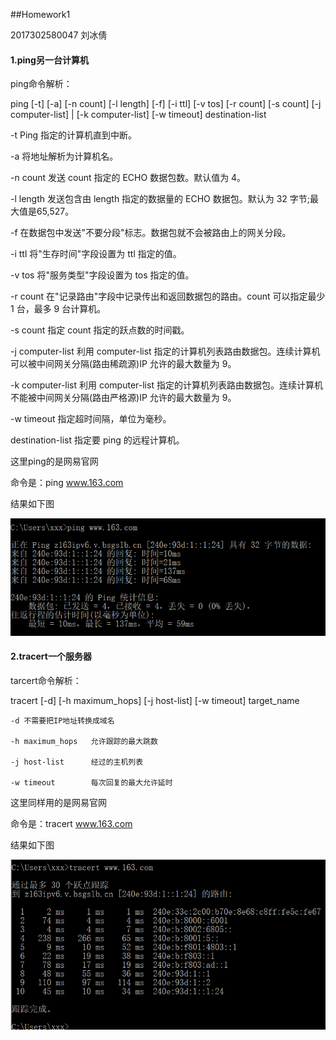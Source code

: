 ##Homework1

2017302580047 刘冰倩

#### 1.ping另一台计算机

ping命令解析：

ping [-t] [-a] [-n count] [-l length] [-f] [-i ttl] [-v tos] [-r count] [-s count] [-j computer-list] | [-k computer-list] [-w timeout] destination-list

-t Ping 指定的计算机直到中断。  

-a 将地址解析为计算机名。

-n count 发送 count 指定的 ECHO 数据包数。默认值为 4。

-l length 发送包含由 length 指定的数据量的 ECHO 数据包。默认为 32 字节;最大值是65,527。

-f 在数据包中发送"不要分段"标志。数据包就不会被路由上的网关分段。

-i ttl 将"生存时间"字段设置为 ttl 指定的值。

-v tos 将"服务类型"字段设置为 tos 指定的值。

-r count 在"记录路由"字段中记录传出和返回数据包的路由。count 可以指定最少 1 台，最多 9 台计算机。

-s count 指定 count 指定的跃点数的时间戳。

-j computer-list 利用 computer-list 指定的计算机列表路由数据包。连续计算机可以被中间网关分隔(路由稀疏源)IP 允许的最大数量为 9。

-k computer-list 利用 computer-list 指定的计算机列表路由数据包。连续计算机不能被中间网关分隔(路由严格源)IP 允许的最大数量为 9。

-w timeout 指定超时间隔，单位为毫秒。

destination-list 指定要 ping 的远程计算机。


这里ping的是网易官网

命令是：ping www.163.com

结果如下图

![avatar](https://github.com/xxxwwwzzz/-2017/raw/master/%E8%AE%A1%E7%BD%91%E7%AC%AC%E4%B8%80%E6%AC%A1%E4%BD%9C%E4%B8%9A/1.png)
#### 2.tracert一个服务器

tarcert命令解析：

tracert [-d] [-h maximum_hops] [-j host-list] [-w timeout] target_name

    -d 不需要把IP地址转换成域名  

    -h maximum_hops   允许跟踪的最大跳数  

    -j host-list      经过的主机列表  
    
    -w timeout        每次回复的最大允许延时 

这里同样用的是网易官网

命令是：tracert www.163.com

结果如下图

![avatar](https://github.com/xxxwwwzzz/-2017/raw/master/%E8%AE%A1%E7%BD%91%E7%AC%AC%E4%B8%80%E6%AC%A1%E4%BD%9C%E4%B8%9A/2.png)
